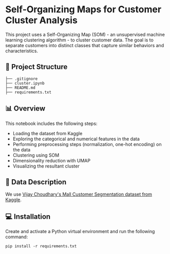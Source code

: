 # Self-Organizing Maps for Customer Cluster Analysis
This project uses a Self-Organizing Map (SOM) - an unsupervised machine learning clustering algorithm - to cluster customer data. The goal is to separate customers into distinct classes that capture similar behaviors and characteristics.

## 📁 Project Structure
```
├── .gitignore
├── cluster.ipynb
├── README.md
├── requirements.txt
```

## 📊 Overview
This notebook includes the following steps:
* Loading the dataset from Kaggle
* Exploring the categorical and numerical features in the data
* Performing preprocessing steps (normalization, one-hot encoding) on the data
* Clustering using SOM
* Dimensionality reduction with UMAP
* Visualizing the resultant cluster

## 📃 Data Description
We use [Vijay Choudhary's Mall Customer Segmentation dataset from Kaggle](https://www.kaggle.com/datasets/vjchoudhary7/customer-segmentation-tutorial-in-python).

## 💻 Installation
Create and activate a Python virtual environment and run the following command:
```
pip install -r requirements.txt
```
